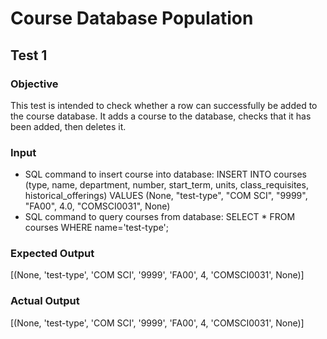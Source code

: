 # Course Database Population

## Test 1

### Objective

This test is intended to check whether a row can successfully be added to the course database. It adds a course to the database, checks that it has been added, then deletes it.

### Input

- SQL command to insert course into database: INSERT INTO courses (type, name, department, number, start_term, units, class_requisites, historical_offerings) VALUES (None, "test-type", "COM SCI", "9999", "FA00", 4.0, "COMSCI0031", None)
- SQL command to query courses from database: SELECT * FROM courses WHERE name='test-type';

### Expected Output

[(None, 'test-type', 'COM SCI', '9999', 'FA00', 4, 'COMSCI0031', None)]

### Actual Output

[(None, 'test-type', 'COM SCI', '9999', 'FA00', 4, 'COMSCI0031', None)]
